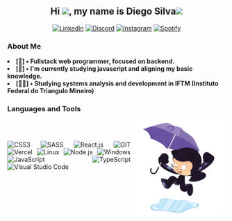 <h2 align="center">Hi <img src="./image/wave.gif" width="30px">, my name is Diego Silva<img src='https://user-images.githubusercontent.com/5713670/87202985-820dcb80-c2b6-11ea-9f56-7ec461c497c3.gif' width="50"></h2>

<p align="center">
  <a href="https://www.linkedin.com/in/diego-c-silva-487b171a5/"><img alt="LinkedIn" src="https://img.shields.io/badge/linkedin-%230077B5.svg?style=for-the-badge&logo=linkedin&logoColor=white" /></a>
  <a href="https://discord.com/users/687863744541491294"><img alt="Discord" src="https://img.shields.io/badge/Discord-%237289DA.svg?style=for-the-badge&logo=discord&logoColor=white" /></a>
  <a href="https://www.instagram.com/dcdevs/"><img alt="Instagram" src="https://img.shields.io/badge/Instagram-%23E4405F.svg?style=for-the-badge&logo=Instagram&logoColor=white" /></a>
  <a href="https://open.spotify.com/user/r1hx6sxhndssvnj4fuwszw5v5"><img alt="Spotify" src="https://img.shields.io/badge/Spotify-1ED760?style=for-the-badge&logo=spotify&logoColor=white" /></a>
</p>

<h3><strong>About Me</strong></h3>

<li><b>[👾] • Fullstack web programmer, focused on backend.</b></li>
<li><b>[🤖] • I'm currently studying javascript and aligning my basic knowledge.</b></li>
<li><b>[👨‍🎓] • Studying systems analysis and development in IFTM (Instituto Federal do Triangulo Mineiro)</b></li>

<!-- TECNOLOGIAS -->

<h3><strong>Languages and Tools</strong></h3>
<img src="./image/puddle_jumper_octodex.png" align="right" width="220" alt="tamplateImg"/>
<br><br>
<p align="justify">  
<img alt="CSS3" src="https://img.shields.io/badge/css3-%231572B6.svg?style=for-the-badge&logo=css3&logoColor=white" />
<img alt="SASS" src="https://img.shields.io/badge/SASS-hotpink.svg?style=for-the-badge&logo=SASS&logoColor=white" />
<img alt="React.js" src="https://img.shields.io/badge/react-%2320232a.svg?style=for-the-badge&logo=react&logoColor=%2361DAFB" />

<!--   <img alt="Next.js" src="https://img.shields.io/badge/Next-black?style=for-the-badge&logo=next.js&logoColor=white" /> -->
<!--   <img alt="Nestjs" src="https://img.shields.io/badge/nestjs-%23E0234E.svg?style=for-the-badge&logo=nestjs&logoColor=white" /> -->

<img alt="GIT" src="https://img.shields.io/badge/git-%23F05033.svg?style=for-the-badge&logo=git&logoColor=white" />
<img alt="Vercel" src="https://img.shields.io/badge/vercel-%23000000.svg?style=for-the-badge&logo=vercel&logoColor=white" />

<!--   <img alt="Prisma" src="https://img.shields.io/badge/Prisma-3982CE?style=for-the-badge&logo=Prisma&logoColor=white" /> -->
  <img alt="Linux" src="https://img.shields.io/badge/Linux-FCC624?style=for-the-badge&logo=linux&logoColor=black" />
  <img alt="Node.js" src="https://img.shields.io/badge/node.js-6DA55F?style=for-the-badge&logo=node.js&logoColor=white" />
  <img alt="Windows" src="https://img.shields.io/badge/Windows-0078D6?style=for-the-badge&logo=windows&logoColor=white" />
  <img alt="JavaScript" src="https://img.shields.io/badge/javascript-%23323330.svg?style=for-the-badge&logo=javascript&logoColor=%23F7DF1E" />
  <img alt="TypeScript" src="https://img.shields.io/badge/typescript-%23007ACC.svg?style=for-the-badge&logo=typescript&logoColor=white" />
<!--   <img alt="MSSQL" src="https://img.shields.io/badge/Microsoft%20SQL%20Sever-CC2927?style=for-the-badge&logo=microsoft%20sql%20server&logoColor=white" /> -->
  <img alt="Visual Studio Code" src="https://img.shields.io/badge/Visual%20Studio%20Code-0078d7.svg?style=for-the-badge&logo=visual-studio-code&logoColor=white" />
</p>
